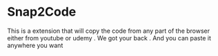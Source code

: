 # Snap2Code
This is a extension that will copy the code from any part of the browser either from youtube or udemy . We got your back . And you can paste it anywhere you want 
